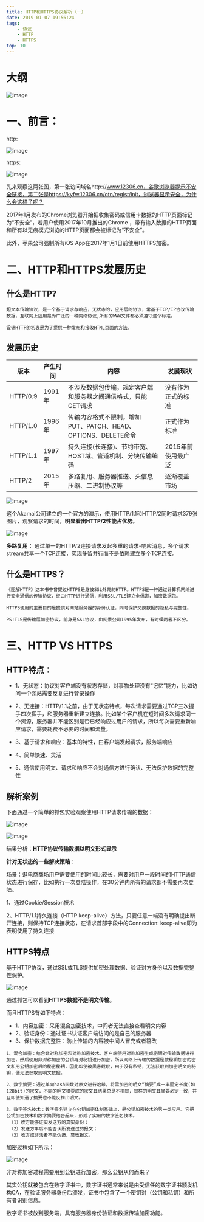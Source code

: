 ```yaml
---
title: HTTP和HTTPS协议解析（一）
date: 2019-01-07 19:56:24
tags: 
    - 协议
    - HTTP
    - HTTPS
top: 10
---
```

# 大纲
![image](http://on-img.com/chart_image/5b5039cbe4b067df59e110dd.png)

# 一、前言：
http:

![image](https://img-blog.csdn.net/20180719095113808?watermark/2/text/aHR0cHM6Ly9ibG9nLmNzZG4ubmV0L3hpYW9taW5nMTAwMDAx/font/5a6L5L2T/fontsize/400/fill/I0JBQkFCMA==/dissolve/70)

https:

![image](https://img-blog.csdn.net/20180719133425838?watermark/2/text/aHR0cHM6Ly9ibG9nLmNzZG4ubmV0L3hpYW9taW5nMTAwMDAx/font/5a6L5L2T/fontsize/400/fill/I0JBQkFCMA==/dissolve/70)

先来观察这两张图，第一张访问域名http://www.12306.cn，谷歌浏览器提示不安全链接，第二张是https://kyfw.12306.cn/otn/regist/init，浏览器显示安全，为什么会这样子呢？

2017年1月发布的Chrome浏览器开始把收集密码或信用卡数据的HTTP页面标记为“不安全”，若用户使用2017年10月推出的Chrome ，带有输入数据的HTTP页面和所有以无痕模式浏览的HTTP页面都会被标记为“不安全”。

此外，苹果公司强制所有iOS App在2017年1月1日前使用HTTPS加密。

# 二、HTTP和HTTPS发展历史
## 什么是HTTP?


```
超文本传输协议，是一个基于请求与响应，无状态的，应用层的协议，常基于TCP/IP协议传输数据，互联网上应用最为广泛的一种网络协议,所有的WWW文件都必须遵守这个标准。

设计HTTP的初衷是为了提供一种发布和接收HTML页面的方法。
```

## 发展历史


版本  |	产生时间	| 内容	|发展现状
--- | ---|  ---| ---
HTTP/0.9 |	1991年 |	不涉及数据包传输，规定客户端和服务器之间通信格式，只能GET请求|	没有作为正式的标准
HTTP/1.0  |	1996年|	传输内容格式不限制，增加PUT、PATCH、HEAD、 OPTIONS、DELETE命令	| 正式作为标准
HTTP/1.1 |	1997年 |	持久连接(长连接)、节约带宽、HOST域、管道机制、分块传输编码 |	2015年前使用最广泛
HTTP/2 |	2015年 |	多路复用、服务器推送、头信息压缩、二进制协议等 |逐渐覆盖市场

![image](https://img-blog.csdn.net/20180723103857872?watermark/2/text/aHR0cHM6Ly9ibG9nLmNzZG4ubmV0L3hpYW9taW5nMTAwMDAx/font/5a6L5L2T/fontsize/400/fill/I0JBQkFCMA==/dissolve/70)

这个Akamai公司建立的一个官方的演示，使用HTTP/1.1和HTTP/2同时请求379张图片，观察请求的时间，**明显看出HTTP/2性能占优势**。

![image](https://img-blog.csdn.net/20180723105652242?watermark/2/text/aHR0cHM6Ly9ibG9nLmNzZG4ubmV0L3hpYW9taW5nMTAwMDAx/font/5a6L5L2T/fontsize/400/fill/I0JBQkFCMA==/dissolve/70)

**多路复用：**
通过单一的HTTP/2连接请求发起多重的请求-响应消息，多个请求stream共享一个TCP连接，实现多留并行而不是依赖建立多个TCP连接。

## 什么是HTTPS？

```
《图解HTTP》这本书中曾提过HTTPS是身披SSL外壳的HTTP。HTTPS是一种通过计算机网络进行安全通信的传输协议，经由HTTP进行通信，利用SSL/TLS建立全信道，加密数据包。

HTTPS使用的主要目的是提供对网站服务器的身份认证，同时保护交换数据的隐私与完整性。

PS:TLS是传输层加密协议，前身是SSL协议，由网景公司1995年发布，有时候两者不区分。

```

# 三、HTTP VS HTTPS

## HTTP特点：
- 1、无状态：协议对客户端没有状态存储，对事物处理没有“记忆”能力，比如访问一个网站需要反复进行登录操作

- 2、无连接：HTTP/1.1之前，由于无状态特点，每次请求需要通过TCP三次握手四次挥手，和服务器重新建立连接。比如某个客户机在短时间多次请求同一个资源，服务器并不能区别是否已经响应过用户的请求，所以每次需要重新响应请求，需要耗费不必要的时间和流量。

- 3、基于请求和响应：基本的特性，由客户端发起请求，服务端响应

- 4、简单快速、灵活

- 5、通信使用明文、请求和响应不会对通信方进行确认、无法保护数据的完整性

## 解析案例

下面通过一个简单的抓包实验观察使用HTTP请求传输的数据： 

![image](https://img-blog.csdn.net/20180723103319469?watermark/2/text/aHR0cHM6Ly9ibG9nLmNzZG4ubmV0L3hpYW9taW5nMTAwMDAx/font/5a6L5L2T/fontsize/400/fill/I0JBQkFCMA==/dissolve/70)

![image](https://img-blog.csdn.net/20180719135617449?watermark/2/text/aHR0cHM6Ly9ibG9nLmNzZG4ubmV0L3hpYW9taW5nMTAwMDAx/font/5a6L5L2T/fontsize/400/fill/I0JBQkFCMA==/dissolve/70)

结果分析：**HTTP协议传输数据以明文形式显示**

**针对无状态的一些解决策略**：

场景：逛电商商场用户需要使用的时间比较长，需要对用户一段时间的HTTP通信状态进行保存，比如执行一次登陆操作，在30分钟内所有的请求都不需要再次登陆。

1、通过Cookie/Session技术

2、HTTP/1.1持久连接（HTTP keep-alive）方法，只要任意一端没有明确提出断开连接，则保持TCP连接状态，在请求首部字段中的Connection: keep-alive即为表明使用了持久连接

## HTTPS特点

基于HTTP协议，通过SSL或TLS提供加密处理数据、验证对方身份以及数据完整性保护。

![image](https://img-blog.csdn.net/20180719135629906?watermark/2/text/aHR0cHM6Ly9ibG9nLmNzZG4ubmV0L3hpYW9taW5nMTAwMDAx/font/5a6L5L2T/fontsize/400/fill/I0JBQkFCMA==/dissolve/70)

通过抓包可以看到**HTTPS数据不是明文传输**。

而且HTTPS有如下特点：

- 1、内容加密：采用混合加密技术，中间者无法直接查看明文内容
- 2、验证身份：通过证书认证客户端访问的是自己的服务器
- 3、保护数据完整性：防止传输的内容被中间人冒充或者篡改


```
1、混合加密：结合非对称加密和对称加密技术。客户端使用对称加密生成密钥对传输数据进行加密，然后使用非对称加密的公钥再对秘钥进行加密，所以网络上传输的数据是被秘钥加密的密文和用公钥加密后的秘密秘钥，因此即使被黑客截取，由于没有私钥，无法获取到加密明文的秘钥，便无法获取到明文数据。 

2、数字摘要：通过单向hash函数对原文进行哈希，将需加密的明文“摘要”成一串固定长度(如128bit)的密文，不同的明文摘要成的密文其结果总是不相同，同样的明文其摘要必定一致，并且即使知道了摘要也不能反推出明文。 

3、数字签名技术：数字签名建立在公钥加密体制基础上，是公钥加密技术的另一类应用。它把公钥加密技术和数字摘要结合起来，形成了实用的数字签名技术。
 （1）收方能够证实发送方的真实身份；
 （2）发送方事后不能否认所发送过的报文；
 （3）收方或非法者不能伪造、篡改报文。
```
加密过程如下所示：

![image](https://img-blog.csdn.net/20180719103559793?watermark/2/text/aHR0cHM6Ly9ibG9nLmNzZG4ubmV0L3hpYW9taW5nMTAwMDAx/font/5a6L5L2T/fontsize/400/fill/I0JBQkFCMA==/dissolve/70)

非对称加密过程需要用到公钥进行加密，那么公钥从何而来？

其实公钥就被包含在数字证书中，数字证书通常来说是由受信任的数字证书颁发机构CA，在验证服务器身份后颁发，证书中包含了一个密钥对（公钥和私钥）和所有者识别信息。

数字证书被放到服务端，具有服务器身份验证和数据传输加密功能。
